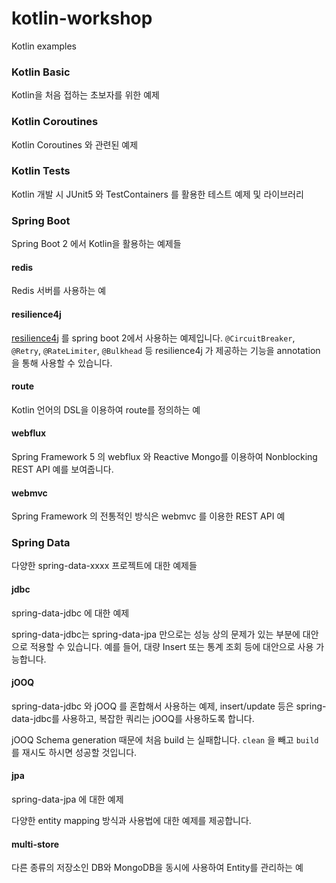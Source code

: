 # kotlin-workshop

Kotlin examples

### Kotlin Basic

Kotlin을 처음 접하는 초보자를 위한 예제 

### Kotlin Coroutines

Kotlin Coroutines 와 관련된 예제 

### Kotlin Tests

Kotlin 개발 시 JUnit5 와 TestContainers 를 활용한 테스트 예제 및 라이브러리 

### Spring Boot 

Spring Boot 2 에서 Kotlin을 활용하는 예제들

#### redis

Redis 서버를 사용하는 예 

#### resilience4j

[resilience4j](https://github.com/resilience4j/resilience4j) 를 spring boot 2에서 사용하는 예제입니다. 
`@CircuitBreaker`, `@Retry`, `@RateLimiter`, `@Bulkhead` 등 resilience4j 가 제공하는 기능을 annotation을 통해 사용할 수 있습니다. 

#### route

Kotlin 언어의 DSL을 이용하여 route를 정의하는 예 

#### webflux

Spring Framework 5 의 webflux 와 Reactive Mongo를 이용하여 Nonblocking REST API 예를 보여줍니다.

#### webmvc

Spring Framework 의 전통적인 방식은 webmvc 를 이용한 REST API 예

### Spring Data

다양한 spring-data-xxxx 프로젝트에 대한 예제들 

#### jdbc

spring-data-jdbc 에 대한 예제
 
spring-data-jdbc는 spring-data-jpa 만으로는 성능 상의 문제가 있는 부분에 대안으로 적용할 수 있습니다.
예를 들어, 대량 Insert 또는 통계 조회 등에 대안으로 사용 가능합니다.   

#### jOOQ

spring-data-jdbc 와 jOOQ 를 혼합해서 사용하는 예제, insert/update 등은 spring-data-jdbc를 사용하고,
복잡한 쿼리는 jOOQ를 사용하도록 합니다.

jOOQ Schema generation 때문에 처음 build 는 실패합니다. `clean` 을 빼고 `build`를 재시도 하시면 성공할 것입니다.

#### jpa

spring-data-jpa 에 대한 예제

다양한 entity mapping 방식과 사용법에 대한 예제를 제공합니다. 

#### multi-store

다른 종류의 저장소인 DB와 MongoDB을 동시에 사용하여 Entity를 관리하는 예  